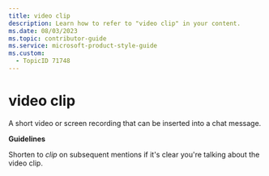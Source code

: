 ```yaml
---
title: video clip
description: Learn how to refer to "video clip" in your content.
ms.date: 08/03/2023
ms.topic: contributor-guide
ms.service: microsoft-product-style-guide
ms.custom:
  - TopicID 71748
---
```



# video clip

A short video or screen recording that can be inserted into a chat message.

**Guidelines**

Shorten to *clip* on subsequent mentions if it's clear you're talking about the video clip.

&nbsp;

